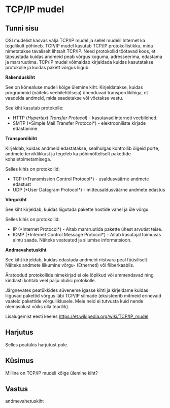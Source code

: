 ﻿# TCP/IP mudel

## Tunni sisu

OSI mudelist kasvas välja TCP/IP mudel ja sellel mudelil Internet ka tegelikult põhineb. TCP/IP mudel kasutab TCP/IP protokollistikku, mida nimetatakse tavaliselt lihtsalt TCP/IP. Need protokollid töötavad koos, et täpsustada kuidas andmeid peab võrgus koguma, adresseerima, edastama ja marsruutima. TCP/IP mudel võimaldab kirjeldada kuidas kasutatakse protokolle ja kuidas pakett võrgus liigub.

<b>Rakenduskiht</b>

See on kõnealuse mudeli kõige ülemine kiht.  Kirjeldatakse, kuidas programmid (näiteks veebilehtitseja) ühenduvad transpordikihiga, et vaadelda andmeid, mida saadetakse või võetakse vastu.

See kiht kasutab protokolle:
<ul>
<li>HTTP (<i>Hypertext Transfer Protocol</i>) - kasutavad interneti veebilehed.</li>
<li>SMTP (*Simple Mail Transfer Protocol*) - elektrooniliste kirjade edastamine. </li>
</ul>

<b>Transpordikiht</b>

Kirjeldab, kuidas andmeid edastatakse, sealhulgas kontrollib õigeid porte, andmete terviklikkust ja tegeleb ka põhimõtteliselt pakettide kohaletoimetamisega.

Selles kihis on protokollid:
<ul>
<li>TCP (*Transmission Control Protocol*) -  usaldusväärne andmete edastust</li>
<li>UDP (*User Datagram Protocol*) - mitteusaldusväärne andmete edastus</li>
</ul>

<b>Võrgukiht</b>

See kiht kirjeldab, kuidas liigutada pakette hostide vahel ja üle võrgu.

Selles kihis on protokollid:
<ul>
<li>IP (*Internet Protocol*) - Aitab marsruutida pakette ühest arvutist teise.</li>
<li>ICMP (*Internet Control Message Protocol*) - Aitab kasutajal toimuvas aimu saada. Näiteks veateated ja silumise informatsioon.</li>
</ul>

<b>Andmevahetuskiht</b>

See kiht kirjeldab, kuidas edastada andmeid riistvara peal füüsiliselt. Näiteks andmete liikumine võrgu- (Etherneti) või fiiberkaablis.

Äratoodud protokollide nimekirjad ei ole lõplikud või ammendavad ning kindlasti kohtab veel palju olulisi protokolle.

Järgnevates peatükkides süveneme igasse kihti ja kirjeldame kuidas liiguvad pakettid võrgus läbi TCP/IP silmade (eksisteerib mitmeid erinevaid vaateid pakettide võrguliiklusele. Meie neid ei tutvusta kuid nende olemasolust võiks olla teadlik).

Lisalugemist eesti keeles <a target="_blank" href="https://et.wikipedia.org/wiki/TCP/IP_mudel">https://et.wikipedia.org/wiki/TCP/IP_mudel</a>

## Harjutus

Selles peatükis harjutust pole.

## Küsimus

Milline on TCP/IP mudeli kõige ülemine kiht?

## Vastus

andmevahetuskiht
